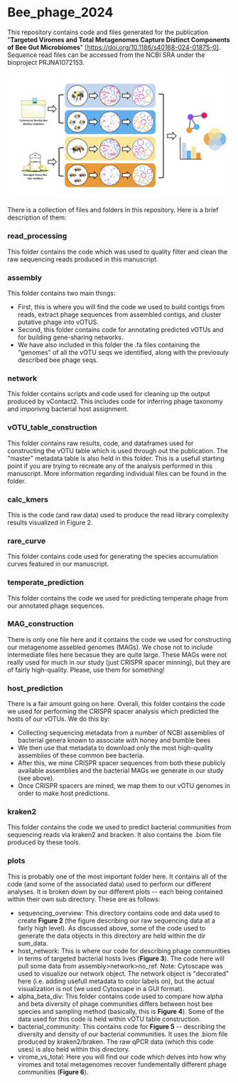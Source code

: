 # Bee_phage_2024
This repository contains code and files generated for the publication "**Targeted Viromes and Total Metagenomes Capture Distinct Components of Bee Gut Microbiomes**" [https://doi.org/10.1186/s40168-024-01875-0]. Sequence read files can be accessed from the NCBI SRA under the bioproject PRJNA1072153. 


![plot](DLS_bee_phage.jpg)


There is a collection of files and folders in this repository. Here is a brief description of them:

### read_processing
This folder contains the code which was used to quality filter and clean the raw sequencing reads produced in this manuscript. 

### assembly
This folder contains two main things:
- First, this is where you will find the code we used to build contigs from reads, extract phage sequences from assembled contigs, and cluster putative phage into vOTUS.
- Second, this folder contains code for annotating predicted vOTUs and for building gene-sharing networks. 
- We have also included in this folder the .fa files containing the "genomes" of all the vOTU seqs we identified, along with the previosuly described bee phage seqs.

### network
This folder contains scripts and code used for cleaning up the output produced by vContact2. This includes code for inferring phage taxonomy and imporivng bacterial host assignment.

### vOTU_table_construction
This folder contains raw results, code, and dataframes used for constructing the vOTU table which is used through out the publication. The "master" metadata table is also held in this folder. This is a usefull starting point if you are trying to recreate any of the analysis performed in this manuscript. More information regarding individual files can be found in the folder.

### calc_kmers
This is the code (and raw data) used to produce the read library complexity results visualized in Figure 2.

### rare_curve
This folder contains code used for generating the species accumulation curves featured in our manuscript.

### temperate_prediction
This folder contains the code we used for predicting temperate phage from our annotated phage sequences.

### MAG_construction
There is only one file here and it contains the code we used for constructing our metagenome assebled genomes (MAGs). We chose not to include intermediate files here becasue they are quite large. These MAGs were not really used for much in our study (just CRISPR spacer minning), but they are of fairly high-quality. Please, use them for something! 

### host_prediction
There is a fair amount going on here. Overall, this folder contains the code we used for performing the CRISPR spacer analysis which predicted the hosts of our vOTUs. We do this by:
- Collecting sequencing metadata from a number of NCBI assemblies of bacterial genera known to associate with honey and bumble bees
- We then use that metadata to download only the most high-quality assemblies of these common bee bacteria. 
- After this, we mine CRISPR spacer sequences from both these publicly available assemblies and the bacterial MAGs we generate in our study (see above). 
- Once CRISPR spacers are mined, we map them to our vOTU genomes in order to make host predictions. 

### kraken2
This folder contains the code we used to predict bacterial communities from sequencing reads via kraken2 and bracken. It also contains the .biom file produced by these tools.

### plots
This is probably one of the most important folder here. It contains all of the code (and some of the associated data) used to perform our different analyses. It is broken down by our different plots -- each being contained within their own sub directory. These are as follows: 
- sequencing_overview: This directory contains code and data used to create **Figure 2** (the figure describing our raw sequencing data at a fairly high level). As discussed above, some of the code used to generate the data objects in this directory are held within the dir sum_data.
- host_network: This is where our code for describing phage communities in terms of targeted bacterial hosts lives (**Figure 3**). The code here will pull some data from assembly>network>no_ref. Note: Cytoscape was used to visualize our network object. The network object is "decorated" here (i.e. adding usefull metadata to color labels on), but the actual visualization is not (we used Cytoscape in a GUI format). 
- alpha_beta_div: This folder contains code used to compare how alpha and beta diversity of phage communities differs between host bee species and sampling method (basically, this is **Figure 4**). Some of the data used for this code is held within vOTU table construction. 
- bacterial_community: This contains code for **Figure 5** -- describing the diversity and density of our bacterial communities. It uses the .biom file produced by kraken2/braken. The raw qPCR data (which this code uses) is also held within this directory.  
- virome_vs_total: Here you will find our code which delves into how why viromes and total metagenomes recover fundementally different phage communities (**Figure 6**). 
